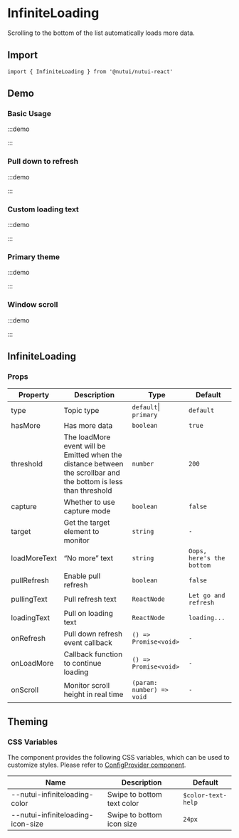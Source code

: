 # InfiniteLoading

Scrolling to the bottom of the list automatically loads more data.

## Import

```tsx
import { InfiniteLoading } from '@nutui/nutui-react'
```

## Demo

### Basic Usage

:::demo

<CodeBlock src='h5/demo1.tsx'></CodeBlock>

:::

### Pull down to refresh

:::demo

<CodeBlock src='h5/demo2.tsx'></CodeBlock>

:::

### Custom loading text

:::demo

<CodeBlock src='h5/demo3.tsx'></CodeBlock>

:::

### Primary theme

:::demo

<CodeBlock src='h5/demo4.tsx'></CodeBlock>

:::

### Window scroll

:::demo

<CodeBlock src='h5/demo5.tsx'></CodeBlock>

:::

## InfiniteLoading

### Props

| Property | Description | Type | Default |
| --- | --- | --- | --- |
| type | Topic type | `default`\| `primary` | `default` |
| hasMore | Has more data | `boolean` | `true` |
| threshold | The loadMore event will be Emitted when the distance between the scrollbar and the bottom is less than threshold | `number` | `200` |
| capture | Whether to use capture mode | `boolean` | `false` |
| target | Get the target element to monitor | `string` | `-` |
| loadMoreText | “No more” text | `string` | `Oops, here's the bottom` |
| pullRefresh | Enable pull refresh | `boolean` | `false` |
| pullingText | Pull refresh text | `ReactNode` | `Let go and refresh` |
| loadingText | Pull on loading text | `ReactNode` | `loading...` |
| onRefresh | Pull down refresh event callback | `() => Promise<void>` | `-` |
| onLoadMore | Callback function to continue loading | `() => Promise<void>` | `-` |
| onScroll | Monitor scroll height in real time | `(param: number) => void` | `-` |

## Theming

### CSS Variables

The component provides the following CSS variables, which can be used to customize styles. Please refer to [ConfigProvider component](#/en-US/component/configprovider).

| Name | Description | Default |
| --- | --- | --- |
| \--nutui-infiniteloading-color | Swipe to bottom text color | `$color-text-help` |
| \--nutui-infiniteloading-icon-size | Swipe to bottom icon size | `24px` |
